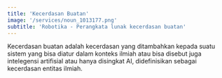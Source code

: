 ```yaml
---
title: 'Kecerdasan Buatan'
image: '/services/noun_1013177.png'
subtitle: 'Robotika - Perangkata lunak kecerdasan buatan'
---
```


Kecerdasan buatan adalah kecerdasan yang ditambahkan kepada suatu sistem yang bisa diatur dalam konteks ilmiah atau bisa disebut juga intelegensi artifisial atau hanya disingkat AI, didefinisikan sebagai kecerdasan entitas ilmiah.